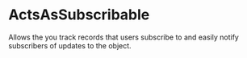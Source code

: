 # ActsAsSubscribable

Allows the you track records that users subscribe to and easily notify subscribers of updates to the object.
